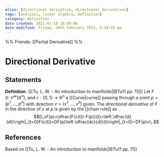 ```yaml
---
alias: [directional derivative, directional derivatives]
tags: [analysis, linear algebra, definition]
category: definition
date created: 2021-01-18 16:09:06
date modified: Friday, 10th February 2023, 5:10:15 pm
---
```

%%
Friends: [[Partial Derivative]]
%%

# Directional Derivative

## Statements

**Definition**. ([[Tu, L. W. - An introduction to manifolds|@Tu11 pp. 11]]) Let $F\in\mathcal{C}^\infty(\mathbb{R}^n)$, and $c:[0,1]\to\mathbb{R}^n$ a [[Curve|curve]] passing through a point $p=(p^1,\ldots,p^n)$ with direction $v=(v^1,\ldots,v^n)$ given. The _directional derivative_ of $F$ in the direction of $v$ at $p$ is given by the [[chain rule]] as
$$D_vF(p)=\dfrac{F(c(t))-F(p)}{t}=\left.\dfrac{d}{dt}\right|_{t=0}F(c(t))=DF(p)\left.\dfrac{dc}{dt}(t)\right|_{t=0}=DF(p)v\;.$$

## References

Based on [[Tu, L. W. - An introduction to manifolds|@Tu11 pp. 11]]